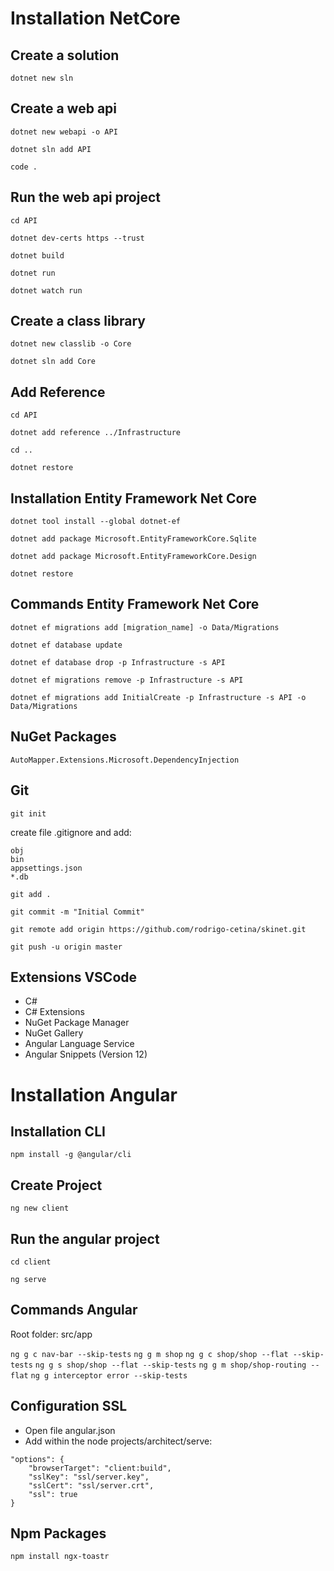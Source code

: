 # Installation NetCore

## Create a solution

`dotnet new sln`

## Create a web api

`dotnet new webapi -o API`

`dotnet sln add API`

`code .`

## Run the web api project

`cd API`

`dotnet dev-certs https --trust`

`dotnet build`

`dotnet run`

`dotnet watch run`

## Create a class library

`dotnet new classlib -o Core`

`dotnet sln add Core`

## Add Reference

`cd API`

`dotnet add reference ../Infrastructure`

`cd ..`

`dotnet restore`

## Installation Entity Framework Net Core

`dotnet tool install --global dotnet-ef`

`dotnet add package Microsoft.EntityFrameworkCore.Sqlite`

`dotnet add package Microsoft.EntityFrameworkCore.Design`

`dotnet restore`

## Commands Entity Framework Net Core

`dotnet ef migrations add [migration_name] -o Data/Migrations`

`dotnet ef database update`

`dotnet ef database drop -p Infrastructure -s API`

`dotnet ef migrations remove -p Infrastructure -s API`

`dotnet ef migrations add InitialCreate -p Infrastructure -s API -o Data/Migrations`

## NuGet Packages

`AutoMapper.Extensions.Microsoft.DependencyInjection`

## Git

`git init`

create file .gitignore and add:

```.gitignore
obj
bin
appsettings.json
*.db
```

`git add .`

`git commit -m "Initial Commit"`

`git remote add origin https://github.com/rodrigo-cetina/skinet.git`

`git push -u origin master`

## Extensions VSCode

- C#
- C# Extensions
- NuGet Package Manager
- NuGet Gallery
- Angular Language Service
- Angular Snippets (Version 12)

# Installation Angular

## Installation CLI

`npm install -g @angular/cli`

## Create Project

`ng new client`

## Run the angular project

`cd client`

`ng serve`

## Commands Angular

Root folder: src/app

`ng g c nav-bar --skip-tests`
`ng g m shop`
`ng g c shop/shop --flat --skip-tests`
`ng g s shop/shop --flat --skip-tests`
`ng g m shop/shop-routing --flat`
`ng g interceptor error --skip-tests`

## Configuration SSL

- Open file angular.json
- Add within the node projects/architect/serve:

```
"options": {
    "browserTarget": "client:build",
    "sslKey": "ssl/server.key",
    "sslCert": "ssl/server.crt",
    "ssl": true
}
```

## Npm Packages

`npm install ngx-toastr`
